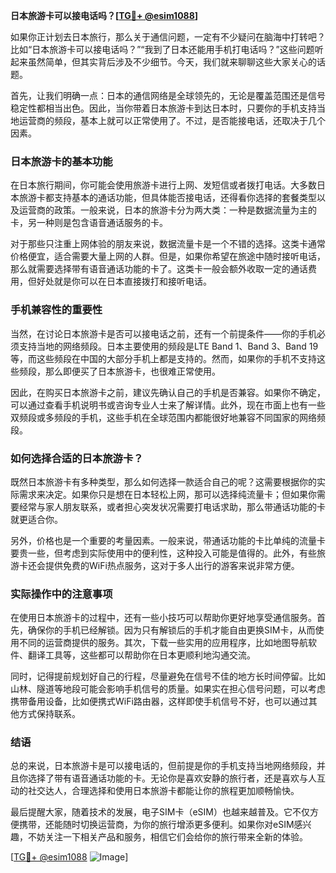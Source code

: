 **日本旅游卡可以接电话吗？[[TG💪+ @esim1088](https://t.me/s/esim1088)]**

如果你正计划去日本旅行，那么关于通信问题，一定有不少疑问在脑海中打转吧？比如“日本旅游卡可以接电话吗？”“我到了日本还能用手机打电话吗？”这些问题听起来虽然简单，但其实背后涉及不少细节。今天，我们就来聊聊这些大家关心的话题。

首先，让我们明确一点：日本的通信网络是全球领先的，无论是覆盖范围还是信号稳定性都相当出色。因此，当你带着日本旅游卡到达日本时，只要你的手机支持当地运营商的频段，基本上就可以正常使用了。不过，是否能接电话，还取决于几个因素。

### 日本旅游卡的基本功能

在日本旅行期间，你可能会使用旅游卡进行上网、发短信或者拨打电话。大多数日本旅游卡都支持基本的通话功能，但具体能否接电话，还得看你选择的套餐类型以及运营商的政策。一般来说，日本的旅游卡分为两大类：一种是数据流量为主的卡，另一种则是包含语音通话服务的卡。

对于那些只注重上网体验的朋友来说，数据流量卡是一个不错的选择。这类卡通常价格便宜，适合需要大量上网的人群。但是，如果你希望在旅途中随时接听电话，那么就需要选择带有语音通话功能的卡了。这类卡一般会额外收取一定的通话费用，但好处就是你可以在日本直接拨打和接听电话。

### 手机兼容性的重要性

当然，在讨论日本旅游卡是否可以接电话之前，还有一个前提条件——你的手机必须支持当地的网络频段。日本主要使用的频段是LTE Band 1、Band 3、Band 19等，而这些频段在中国的大部分手机上都是支持的。然而，如果你的手机不支持这些频段，那么即便买了日本旅游卡，也很难正常使用。

因此，在购买日本旅游卡之前，建议先确认自己的手机是否兼容。如果你不确定，可以通过查看手机说明书或咨询专业人士来了解详情。此外，现在市面上也有一些双频段或多频段的手机，这些手机在全球范围内都能很好地兼容不同国家的网络频段。

### 如何选择合适的日本旅游卡？

既然日本旅游卡有多种类型，那么如何选择一款适合自己的呢？这需要根据你的实际需求来决定。如果你只是想在日本轻松上网，那可以选择纯流量卡；但如果你需要经常与家人朋友联系，或者担心突发状况需要打电话求助，那么带通话功能的卡就更适合你。

另外，价格也是一个重要的考量因素。一般来说，带通话功能的卡比单纯的流量卡要贵一些，但考虑到实际使用中的便利性，这种投入可能是值得的。此外，有些旅游卡还会提供免费的WiFi热点服务，这对于多人出行的游客来说非常方便。

### 实际操作中的注意事项

在使用日本旅游卡的过程中，还有一些小技巧可以帮助你更好地享受通信服务。首先，确保你的手机已经解锁。因为只有解锁后的手机才能自由更换SIM卡，从而使用不同的运营商提供的服务。其次，下载一些实用的应用程序，比如地图导航软件、翻译工具等，这些都可以帮助你在日本更顺利地沟通交流。

同时，记得提前规划好自己的行程，尽量避免在信号不佳的地方长时间停留。比如山林、隧道等地段可能会影响手机信号的质量。如果实在担心信号问题，可以考虑携带备用设备，比如便携式WiFi路由器，这样即使手机信号不好，也可以通过其他方式保持联系。

### 结语

总的来说，日本旅游卡是可以接电话的，但前提是你的手机支持当地网络频段，并且你选择了带有语音通话功能的卡。无论你是喜欢安静的旅行者，还是喜欢与人互动的社交达人，合理选择和使用日本旅游卡都能让你的旅程更加顺畅愉快。

最后提醒大家，随着技术的发展，电子SIM卡（eSIM）也越来越普及。它不仅方便携带，还能随时切换运营商，为你的旅行增添更多便利。如果你对eSIM感兴趣，不妨关注一下相关产品和服务，相信它们会给你的旅行带来全新的体验。

[[TG💪+ @esim1088](https://t.me/s/esim1088) ![Image](https://i.postimg.cc/4NQfJmqS/Snipaste-2025-05-13-00-14-12.png)]